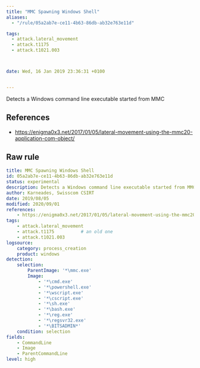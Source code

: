 ```yaml
---
title: "MMC Spawning Windows Shell"
aliases:
  - "/rule/05a2ab7e-ce11-4b63-86db-ab32e763e11d"

tags:
  - attack.lateral_movement
  - attack.t1175
  - attack.t1021.003



date: Wed, 16 Jan 2019 23:36:31 +0100


---
```


Detects a Windows command line executable started from MMC

<!--more-->




## References

* https://enigma0x3.net/2017/01/05/lateral-movement-using-the-mmc20-application-com-object/


## Raw rule
```yaml
title: MMC Spawning Windows Shell
id: 05a2ab7e-ce11-4b63-86db-ab32e763e11d
status: experimental
description: Detects a Windows command line executable started from MMC
author: Karneades, Swisscom CSIRT
date: 2019/08/05
modified: 2020/09/01
references:
    - https://enigma0x3.net/2017/01/05/lateral-movement-using-the-mmc20-application-com-object/
tags:
    - attack.lateral_movement
    - attack.t1175          # an old one
    - attack.t1021.003
logsource:
    category: process_creation
    product: windows
detection:
    selection:
        ParentImage: '*\mmc.exe'
        Image:
            - '*\cmd.exe'
            - '*\powershell.exe'
            - '*\wscript.exe'
            - '*\cscript.exe'
            - '*\sh.exe'
            - '*\bash.exe'
            - '*\reg.exe'
            - '*\regsvr32.exe'
            - '*\BITSADMIN*'
    condition: selection
fields:
    - CommandLine
    - Image
    - ParentCommandLine
level: high

```
